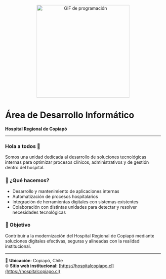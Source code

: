 <!-- Puedes subir un GIF institucional o uno simple con temática de desarrollo -->
<p align="center">
  <img src="https://media4.giphy.com/media/v1.Y2lkPTc5MGI3NjExOHJkY21reXV6Nm5xcm85MnlrMGI4YnYzdGw5enEzN204OXhsaGkwOCZlcD12MV9pbnRlcm5hbF9naWZfYnlfaWQmY3Q9Zw/SWoSkN6DxTszqIKEqv/giphy.gif" width="300" alt="GIF de programación">
</p>

# Área de Desarrollo Informático
**Hospital Regional de Copiapó**

---

### Hola a todos 👋

Somos una unidad dedicada al desarrollo de soluciones tecnológicas internas para optimizar procesos clínicos, administrativos y de gestión dentro del hospital.

### 💼 ¿Qué hacemos?
- Desarrollo y mantenimiento de aplicaciones internas
- Automatización de procesos hospitalarios
- Integración de herramientas digitales con sistemas existentes
- Colaboración con distintas unidades para detectar y resolver necesidades tecnológicas

### 🎯 Objetivo
Contribuir a la modernización del Hospital Regional de Copiapó mediante soluciones digitales efectivas, seguras y alineadas con la realidad institucional.

---

📍 **Ubicación**: Copiapó, Chile  
🌐 **Sitio web institucional**: [https://hospitalcopiapo.cl](https://hospitalcopiapo.cl)
